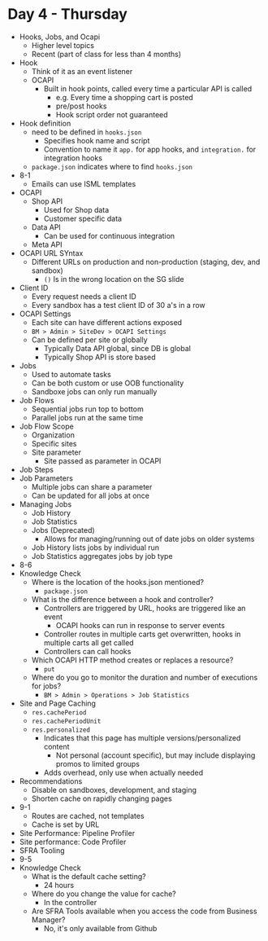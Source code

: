 # Day 4 - Thursday
- Hooks, Jobs, and Ocapi
  - Higher level topics
  - Recent (part of class for less than 4 months)
- Hook
  - Think of it as an event listener
  - OCAPI
    - Built in hook points, called every time a particular API is called
      - e.g. Every time a shopping cart is posted
      - pre/post hooks
      - Hook script order not guaranteed
- Hook definition
  - need to be defined in `hooks.json`
    - Specifies hook name and script
    - Convention to name it `app.` for app hooks, and `integration.` for integration hooks
  - `package.json` indicates where to find `hooks.json`
- 8-1
  - Emails can use ISML templates
- OCAPI
  - Shop API
    - Used for Shop data
    - Customer specific data
  - Data API
    - Can be used for continuous integration
  - Meta API
- OCAPI URL SYntax
  - Different URLs on production and non-production (staging, dev, and sandbox)
    - `()` Is in the wrong location on the SG slide
- Client ID
  - Every request needs a client ID
  - Every sandbox has a test client ID of 30 a's in a row
- OCAPI Settings
  - Each site can have different actions exposed
  - `BM > Admin > SiteDev > OCAPI Settings`
  - Can be defined per site or globally
    - Typically Data API global, since DB is global
    - Typically Shop API is store based
- Jobs
  - Used to automate tasks
  - Can be both custom or use OOB functionality
  - Sandboxe jobs can only run manually
- Job Flows
  - Sequential jobs run top to bottom
  - Parallel jobs run at the same time
- Job Flow Scope
  - Organization
  - Specific sites
  - Site parameter
    - Site passed as parameter in OCAPI
- Job Steps
- Job Parameters
  - Multiple jobs can share a parameter
  - Can be updated for all jobs at once
- Managing Jobs
  - Job History
  - Job Statistics
  - Jobs (Deprecated)
    - Allows for managing/running out of date jobs on older systems
  - Job History lists jobs by individual run
  - Job Statistics aggregates jobs by job type
- 8-6
- Knowledge Check
  - Where is the location of the hooks.json mentioned?
    - `package.json`
  - What is the difference between a hook and controller?
    - Controllers are triggered by URL, hooks are triggered like an event
      - OCAPI hooks can run in response to server events
    - Controller routes in multiple carts get overwritten, hooks in multiple carts all get called
    - Controllers can call hooks
  - Which OCAPI HTTP method creates or replaces a
resource?
    - `put`
  - Where do you go to monitor the duration and number
of executions for jobs?
    - `BM > Admin > Operations > Job Statistics`
- Site and Page Caching
  - `res.cachePeriod`
  - `res.cachePeriodUnit`
  - `res.personalized`
    - Indicates that this page has multiple versions/personalized content
      - Not personal (account specific), but may include displaying promos to limited groups
    - Adds overhead, only use when actually needed
- Recommendations
  - Disable on sandboxes, development, and staging
  - Shorten cache on rapidly changing pages
- 9-1
  - Routes are cached, not templates
  - Cache is set by URL
- Site Performance: Pipeline Profiler
- Site performance: Code Profiler
- SFRA Tooling
- 9-5
- Knowledge Check
  - What is the default cache setting?
    - 24 hours
  - Where do you change the value for cache?
    - In the controller
  - Are SFRA Tools available when you access the code
  from Business Manager?
    - No, it's only available  from Github